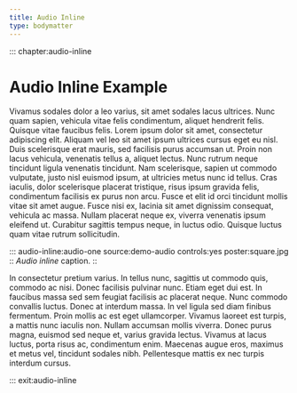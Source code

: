 ```yaml
---
title: Audio Inline
type: bodymatter
---
```


::: chapter:audio-inline

# Audio Inline Example

Vivamus sodales dolor a leo varius, sit amet sodales lacus ultrices. Nunc quam sapien, vehicula vitae felis condimentum, aliquet hendrerit felis. Quisque vitae faucibus felis. Lorem ipsum dolor sit amet, consectetur adipiscing elit. Aliquam vel leo sit amet ipsum ultrices cursus eget eu nisl. Duis scelerisque erat mauris, sed facilisis purus accumsan ut. Proin non lacus vehicula, venenatis tellus a, aliquet lectus. Nunc rutrum neque tincidunt ligula venenatis tincidunt. Nam scelerisque, sapien ut commodo vulputate, justo nisl euismod ipsum, at ultricies metus nunc id tellus. Cras iaculis, dolor scelerisque placerat tristique, risus ipsum gravida felis, condimentum facilisis ex purus non arcu. Fusce et elit id orci tincidunt mollis vitae sit amet augue. Fusce nisi ex, lacinia sit amet dignissim consequat, vehicula ac massa. Nullam placerat neque ex, viverra venenatis ipsum eleifend ut. Curabitur sagittis tempus neque, in luctus odio. Quisque luctus quam vitae rutrum sollicitudin.

::: audio-inline:audio-one source:demo-audio controls:yes poster:square.jpg
:: *Audio inline* caption.
::

In consectetur pretium varius. In tellus nunc, sagittis ut commodo quis, commodo ac nisi. Donec facilisis pulvinar nunc. Etiam eget dui est. In faucibus massa sed sem feugiat facilisis ac placerat neque. Nunc commodo convallis luctus. Donec at interdum massa. In vel ligula sed diam finibus fermentum. Proin mollis ac est eget ullamcorper. Vivamus laoreet est turpis, a mattis nunc iaculis non. Nullam accumsan mollis viverra. Donec purus magna, euismod sed neque et, varius gravida lectus. Vivamus at lacus luctus, porta risus ac, condimentum enim. Maecenas augue eros, maximus et metus vel, tincidunt sodales nibh. Pellentesque mattis ex nec turpis interdum cursus.

::: exit:audio-inline
